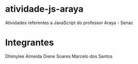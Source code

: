 # atividade-js-araya
Atividades referentes a JavaScript do professor Araya - Senac

# Integrantes
Dhimylee Almeida
Diene Soares
Marcelo dos Santos
